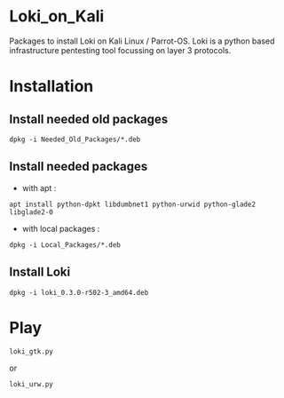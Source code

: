 # Loki_on_Kali
Packages to install Loki on Kali Linux / Parrot-OS. Loki is a python based infrastructure pentesting tool focussing on layer 3 protocols.

# Installation

## Install needed old packages
`dpkg -i Needed_Old_Packages/*.deb`

## Install needed packages
* with apt :

```
apt install python-dpkt libdumbnet1 python-urwid python-glade2 libglade2-0
```

* with local packages :
```
dpkg -i Local_Packages/*.deb
```

## Install Loki
`dpkg -i loki_0.3.0-r502-3_amd64.deb`

# Play
```
loki_gtk.py
```
or
```
loki_urw.py
```
